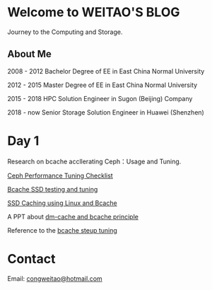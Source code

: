 # Welcome to WEITAO'S BLOG 
Journey to the Computing and Storage.
## About Me
2008 - 2012  Bachelor Degree of EE in East China Normal University

2012 - 2015  Master Degree of EE in East China Normal University

2015 - 2018  HPC Solution Engineer in Sugon (Beijing) Company

2018 - now  Senior Storage Solution Engineer in Huawei (Shenzhen)

# Day 1
Research on bcache accllerating Ceph：Usage and Tuning.

[Ceph Performance Tuning Checklist](http://accelazh.github.io/ceph/Ceph-Performance-Tuning-Checklist)

[Bcache SSD testing and tuning](http://confluence.wartungsfenster.de/display/Adminspace/bcache+SSD+testing+and+tuning)

[SSD Caching using Linux and Bcache](https://pommi.nethuis.nl/ssd-caching-using-linux-and-bcache/)

A PPT about [dm-cache and bcache principle](https://www.lanl.gov/projects/national-security-education-center/information-science-technology/_assets/docs/2014-si-docs/2014-docs/Team-Chartreuse-Presentation.pdf)

Reference to the [bcache steup tuning](http://www.tech-g.com/2017/08/10/bcache-how-to-setup/)

# Contact
Email: [congweitao@hotmail.com](congweitao@hotmail.com)


